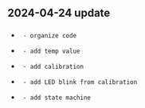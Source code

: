 

## 2024-04-24 update
### 
 *      - organize code
 *      - add temp value
 *      - add calibration
 *      - add LED blink from calibration
 *      - add state machine

###